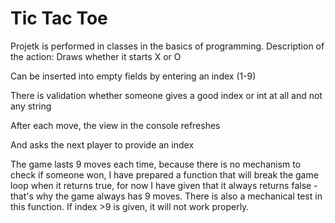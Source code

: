 # Tic Tac Toe

Projetk is performed in classes in the basics of programming. Description of the action: Draws whether it starts X or O

Can be inserted into empty fields by entering an index (1-9)

There is validation whether someone gives a good index or int at all and not any string

After each move, the view in the console refreshes

And asks the next player to provide an index

The game lasts 9 moves each time, because there is no mechanism to check if someone won, I have prepared a function that will break the game loop when it returns true, for now I have given that it always returns false - that's why the game always has 9 moves. There is also a mechanical test in this function. If index >9 is given, it will not work properly.
